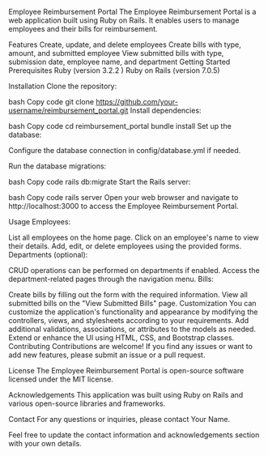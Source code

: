 Employee Reimbursement Portal
The Employee Reimbursement Portal is a web application built using Ruby on Rails. It enables users to manage employees and their bills for reimbursement.

Features
Create, update, and delete employees
Create bills with type, amount, and submitted employee
View submitted bills with type, submission date, employee name, and department
Getting Started
Prerequisites
Ruby (version 3.2.2 )
Ruby on Rails (version 7.0.5)

Installation
Clone the repository:

bash
Copy code
git clone https://github.com/your-username/reimbursement_portal.git
Install dependencies:

bash
Copy code
cd reimbursement_portal
bundle install
Set up the database:

Configure the database connection in config/database.yml if needed.

Run the database migrations:

bash
Copy code
rails db:migrate
Start the Rails server:

bash
Copy code
rails server
Open your web browser and navigate to http://localhost:3000 to access the Employee Reimbursement Portal.

Usage
Employees:

List all employees on the home page.
Click on an employee's name to view their details.
Add, edit, or delete employees using the provided forms.
Departments (optional):

CRUD operations can be performed on departments if enabled.
Access the department-related pages through the navigation menu.
Bills:

Create bills by filling out the form with the required information.
View all submitted bills on the "View Submitted Bills" page.
Customization
You can customize the application's functionality and appearance by modifying the controllers, views, and stylesheets according to your requirements.
Add additional validations, associations, or attributes to the models as needed.
Extend or enhance the UI using HTML, CSS, and Bootstrap classes.
Contributing
Contributions are welcome! If you find any issues or want to add new features, please submit an issue or a pull request.

License
The Employee Reimbursement Portal is open-source software licensed under the MIT license.

Acknowledgements
This application was built using Ruby on Rails and various open-source libraries and frameworks.

Contact
For any questions or inquiries, please contact Your Name.

Feel free to update the contact information and acknowledgements section with your own details.